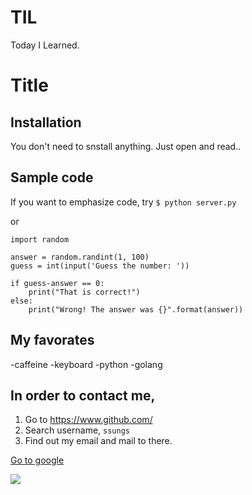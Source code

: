 # TIL
Today I Learned.

# Title

## Installation

You don't need to snstall anything.
Just open and read..

## Sample code

If you want to emphasize code, try `$ python server.py`

or

```
import random

answer = random.randint(1, 100)
guess = int(input('Guess the number: '))

if guess-answer == 0:
    print("That is correct!")
else:
    print("Wrong! The answer was {}".format(answer))
```

## My favorates

-caffeine
-keyboard
-python
-golang

## In order to contact me,

1. Go to https://www.github.com/
2. Search username, `ssungs`
3. Find out my email and mail to there.

[Go to google](https://www.google.com/)

![](https://avatars.githubusercontent.com/u/71623056?s=460&v=4)
